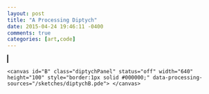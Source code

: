 ```yaml
---
layout: post
title: "A Processing Diptych"
date: 2015-04-24 19:46:11 -0400
comments: true
categories: [art,code]
---
```


<script type="text/javascript" src="{{ root_url }}/javascripts/processing.min.js"></script>
<script type="text/javascript" src="{{ root_url }}/javascripts/util.js"></script>
<script type="text/javascript" src="{{ root_url }}/javascripts/libs/jquery.min.js"></script>

<!--more-->
<div class="diptych">
    <canvas id="A" class="diptychPanel" status="off" style="border:1px solid #000000;" data-processing-sources="/sketches/diptychA.pde"> </canvas> 

    <canvas id="B" class="diptychPanel" status="off" width="640" height="100" style="border:1px solid #000000;" data-processing-sources="/sketches/diptychB.pde"> </canvas> 

</div>
